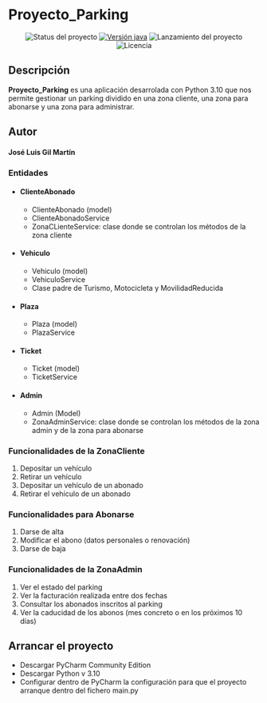 # Proyecto_Parking

<p align="center">
  <img src="https://img.shields.io/badge/STATUS-FINISH-red" alt="Status del proyecto"/>
  <a href="https://www.python.org/downloads/"><img src="https://img.shields.io/badge/python-v3.10-blue" alt="Versión java" /></a>
  <img src="https://img.shields.io/badge/release%20date-january-yellowgreen" alt="Lanzamiento del proyecto" />
  <img src="https://img.shields.io/badge/license-MIT-brightgreen" alt="Licencia" />
</p>

## Descripción
**Proyecto_Parking** es una aplicación desarrolada con Python 3.10 que nos permite gestionar un parking dividido en una zona cliente, una zona para abonarse y una zona para administrar.

## Autor
#### José Luis Gil Martín

### Entidades

* #### ClienteAbonado
  - ClienteAbonado (model)
  - ClienteAbonadoService
  - ZonaCLienteService: clase donde se controlan los métodos de la zona cliente

* #### Vehiculo
  - Vehiculo (model)
  - VehiculoService
  - Clase padre de Turismo, Motocicleta y MovilidadReducida

* #### Plaza
  - Plaza (model)
  - PlazaService

* #### Ticket
  - Ticket (model)
  - TicketService

* #### Admin
  - Admin (Model)
  - ZonaAdminService: clase donde se controlan los métodos de la zona admin y de la zona para abonarse


### Funcionalidades de la ZonaCliente

1. Depositar un vehículo
2. Retirar un vehículo
3. Depositar un vehículo de un abonado
4. Retirar el vehículo de un abonado

### Funcionalidades para Abonarse

1. Darse de alta
2. Modificar el abono (datos personales o renovación)
3. Darse de baja

### Funcionalidades de la ZonaAdmin

1. Ver el estado del parking
2. Ver la facturación realizada entre dos fechas
3. Consultar los abonados inscritos al parking
4. Ver la caducidad de los abonos (mes concreto o en los próximos 10 días)

## Arrancar el proyecto

* Descargar PyCharm Community Edition
* Descargar Python v 3.10
* Configurar dentro de PyCharm la configuración para que el proyecto arranque dentro del fichero main.py